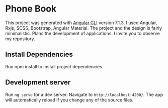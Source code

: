 # Phone Book

This project was generated with [Angular CLI](https://github.com/angular/angular-cli) version 7.1.3. I used Angular, Rxjs, SCSS, Bootstrap, Angular Material. The project and the design is fairly minimalistic. Plans the development of applications. I invite you to observe my repository.

## Install Dependencies

Run npm install to install project dependencies.

## Development server

Run `ng serve` for a dev server. Navigate to `http://localhost:4200/`. The app will automatically reload if you change any of the source files.

